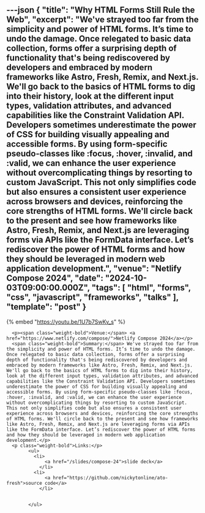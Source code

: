 ---json
{
  "title": "Why HTML Forms Still Rule the Web",
  "excerpt": "We've strayed too far from the simplicity and power of HTML forms. It’s time to undo the damage. Once relegated to basic data collection, forms offer a surprising depth of functionality that's being rediscovered by developers and embraced by modern frameworks like Astro, Fresh, Remix, and Next.js. We'll go back to the basics of HTML forms to dig into their history, look at the different input types, validation attributes, and advanced capabilities like the Constraint Validation API. Developers sometimes underestimate the power of CSS for building visually appealing and accessible forms. By using form-specific pseudo-classes like :focus, :hover, :invalid, and :valid, we can enhance the user experience without overcomplicating things by resorting to custom JavaScript. This not only simplifies code but also ensures a consistent user experience across browsers and devices, reinforcing the core strengths of HTML forms. We'll circle back to the present and see how frameworks like Astro, Fresh, Remix, and Next.js are leveraging forms via APIs like the FormData interface. Let’s rediscover the power of HTML forms and how they should be leveraged in modern web application development.",
  "venue": "Netlify Compose 2024",
  "date": "2024-10-03T09:00:00.000Z",
  "tags": [
    "html",
    "forms",
    "css",
    "javascript",
    "frameworks",
    "talks"
  ],
  "template": "post"
}
---

{% embed "https://youtu.be/1U7b7SwKv_s" %}
      
      <p><span class="weight-bold">Venue:</span> <a href="https://www.netlify.com/compose/">Netlify Compose 2024</a></p>
      <span class="weight-bold">Summary:</span> We've strayed too far from the simplicity and power of HTML forms. It’s time to undo the damage. Once relegated to basic data collection, forms offer a surprising depth of functionality that's being rediscovered by developers and embraced by modern frameworks like Astro, Fresh, Remix, and Next.js. We'll go back to the basics of HTML forms to dig into their history, look at the different input types, validation attributes, and advanced capabilities like the Constraint Validation API. Developers sometimes underestimate the power of CSS for building visually appealing and accessible forms. By using form-specific pseudo-classes like :focus, :hover, :invalid, and :valid, we can enhance the user experience without overcomplicating things by resorting to custom JavaScript. This not only simplifies code but also ensures a consistent user experience across browsers and devices, reinforcing the core strengths of HTML forms. We'll circle back to the present and see how frameworks like Astro, Fresh, Remix, and Next.js are leveraging forms via APIs like the FormData interface. Let’s rediscover the power of HTML forms and how they should be leveraged in modern web application development.</p>
      <p class="weight-bold">Links:</p>
            <ul>
              <li>
                  <a href="/slides/compose-24">slide deck</a>
                </li>
              <li>
                  <a href="https://github.com/nickytonline/ato-fresh">source code</a>
                </li>

              
            </ul>
